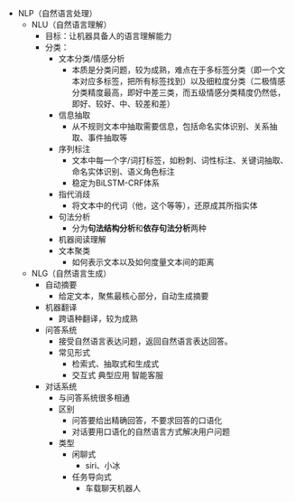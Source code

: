 * NLP（自然语言处理）
  * NLU（自然语言理解）
    * 目标：让机器具备人的语言理解能力
    * 分类：
      * 文本分类/情感分析
        * 本质是分类问题，较为成熟，难点在于多标签分类（即一个文本对应多标签，把所有标签找到）以及细粒度分类（二极情感分类精度最高，即好中差三类，而五级情感分类精度仍然低，即好、较好、中、较差和差）
      * 信息抽取
        * 从不规则文本中抽取需要信息，包括命名实体识别、关系抽取、事件抽取等
      * 序列标注
        * 文本中每一个字/词打标签，如粉刺、词性标注、关键词抽取、命名实体识别、语义角色标注
        * 稳定为BiLSTM-CRF体系
      * 指代消歧
        * 将文本中的代词（他，这个等等），还原成其所指实体
      * 句法分析
        * 分为**句法结构分析**和**依存句法分析**两种
      * 机器阅读理解
      * 文本聚类
        * 如何表示文本以及如何度量文本间的距离
  * NLG（自然语言生成）
    * 自动摘要
      * 给定文本，聚焦最核心部分，自动生成摘要
    * 机器翻译
      * 跨语种翻译，较为成熟
    * 问答系统
      * 接受自然语言表达问题，返回自然语言表达回答。
      * 常见形式
        * 检索式、抽取式和生成式
        * 交互式  典型应用 智能客服
    * 对话系统
      * 与问答系统很多相通
      * 区别 
        * 问答要给出精确回答，不要求回答的口语化
        * 对话要用口语化的自然语言方式解决用户问题
      * 类型
        * 闲聊式
          * siri、小冰
        * 任务导向式
          * 车载聊天机器人